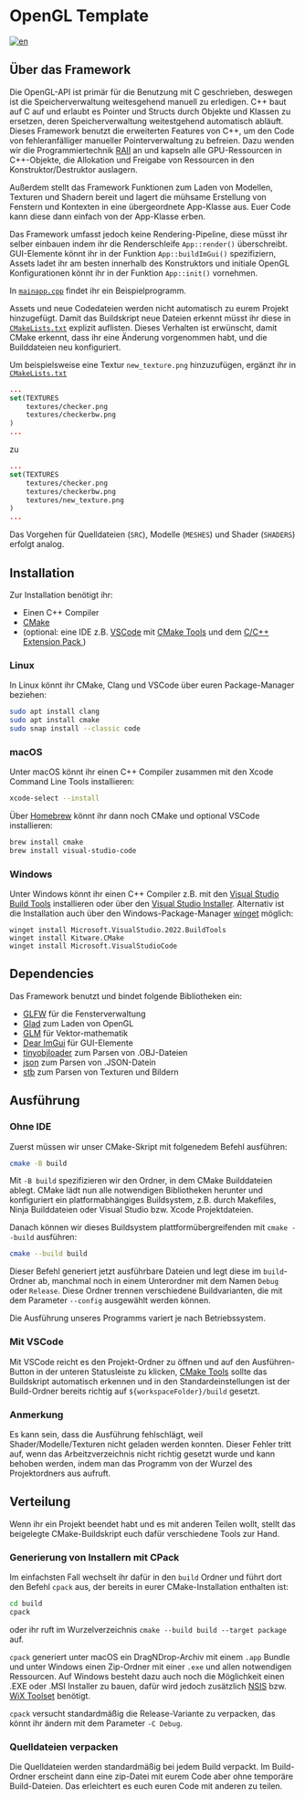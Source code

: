 # OpenGL Template
[![en](https://img.shields.io/badge/lang-en-red.svg)](README.md)

## Über das Framework

Die OpenGL-API ist primär für die Benutzung mit C geschrieben, deswegen ist die Speicherverwaltung weitesgehend manuell zu erledigen. C++ baut auf C auf und erlaubt es Pointer und Structs durch Objekte und Klassen zu ersetzen, deren Speicherverwaltung weitestgehend automatisch abläuft. Dieses Framework benutzt die erweiterten Features von C++, um den Code von fehleranfälliger manueller Pointerverwaltung zu befreien. Dazu wenden wir die Programmiertechnik [RAII](https://de.wikipedia.org/wiki/Ressourcenbelegung_ist_Initialisierung) an und kapseln alle GPU-Ressourcen in C++-Objekte, die Allokation und Freigabe von Ressourcen in den Konstruktor/Destruktor auslagern.

Außerdem stellt das Framework Funktionen zum Laden von Modellen, Texturen und Shadern bereit und lagert die mühsame Erstellung von Fenstern und Kontexten in eine übergeordnete App-Klasse aus. Euer Code kann diese dann einfach von der App-Klasse erben.

Das Framework umfasst jedoch keine Rendering-Pipeline, diese müsst ihr selber einbauen indem ihr die Renderschleife `App::render()` überschreibt. GUI-Elemente könnt ihr in der Funktion `App::buildImGui()` spezifiziern, Assets ladet ihr am besten innerhalb des Konstruktors und initiale OpenGL Konfigurationen könnt ihr in der Funktion `App::init()` vornehmen.

In [`mainapp.cpp`](src/mainapp.cpp) findet ihr ein Beispielprogramm.

Assets und neue Codedateien werden nicht automatisch zu eurem Projekt hinzugefügt. Damit das Buildskript neue Dateien erkennt müsst ihr diese in [`CMakeLists.txt`](CMakeLists.txt) explizit auflisten. Dieses Verhalten ist erwünscht, damit CMake erkennt, dass ihr eine Änderung vorgenommen habt, und die Builddateien neu konfiguriert.

Um beispielsweise eine Textur `new_texture.png` hinzuzufügen, ergänzt ihr in [`CMakeLists.txt`](CMakeLists.txt)

```CMake
...
set(TEXTURES
    textures/checker.png
    textures/checkerbw.png
)
...
```

zu

```CMake
...
set(TEXTURES
    textures/checker.png
    textures/checkerbw.png
    textures/new_texture.png
)
...
```

Das Vorgehen für Quelldateien (`SRC`), Modelle (`MESHES`) und Shader (`SHADERS`) erfolgt analog.

## Installation

Zur Installation benötigt ihr:

* Einen C++ Compiler
* [CMake](https://cmake.org)
* (optional: eine IDE z.B. [VSCode](https://code.visualstudio.com) mit [CMake Tools](https://marketplace.visualstudio.com/items?itemName=ms-vscode.cmake-tools) und dem [C/C++ Extension Pack
](https://marketplace.visualstudio.com/items?itemName=ms-vscode.cpptools-extension-pack))

### Linux

In Linux könnt ihr CMake, Clang und VSCode über euren Package-Manager beziehen:

```sh
sudo apt install clang 
sudo apt install cmake
sudo snap install --classic code
```

### macOS

Unter macOS könnt ihr einen C++ Compiler zusammen mit den Xcode Command Line Tools installieren:

```sh
xcode-select --install
```

Über [Homebrew](https://brew.sh) könnt ihr dann noch CMake und optional VSCode installieren:

```sh
brew install cmake
brew install visual-studio-code
```

### Windows

Unter Windows könnt ihr einen C++ Compiler z.B. mit den [Visual Studio Build Tools](https://visualstudio.microsoft.com/downloads/#build-tools-for-visual-studio-2022) installieren oder über den [Visual Studio Installer](https://visualstudio.microsoft.com/downloads/#visual-studio-community-2022). Alternativ ist die Installation auch über den Windows-Package-Manager [winget](https://learn.microsoft.com/de-de/windows/package-manager/winget/) möglich:

```
winget install Microsoft.VisualStudio.2022.BuildTools
winget install Kitware.CMake
winget install Microsoft.VisualStudioCode
```

## Dependencies

Das Framework benutzt und bindet folgende Bibliotheken ein:

- [GLFW](https://github.com/glfw/glfw) für die Fensterverwaltung
- [Glad](https://github.com/Dav1dde/glad) zum Laden von OpenGL
- [GLM](https://github.com/g-truc/glm) für Vektor-mathematik
- [Dear ImGui](https://github.com/ocornut/imgui) für GUI-Elemente
- [tinyobjloader](https://github.com/tinyobjloader/tinyobjloader) zum Parsen von .OBJ-Dateien
- [json](https://github.com/nlohmann/json) zum Parsen von .JSON-Datein
- [stb](https://github.com/nothings/stb) zum Parsen von Texturen und Bildern

## Ausführung

### Ohne IDE

Zuerst müssen wir unser CMake-Skript mit folgenedem Befehl ausführen:

```sh
cmake -B build
```

Mit `-B build` spezifizieren wir den Ordner, in dem CMake Builddateien ablegt. CMake lädt nun alle notwendigen Bibliotheken herunter und konfiguriert ein platformabhängiges Buildsystem, z.B. durch Makefiles, Ninja Builddateien oder Visual Studio bzw. Xcode Projektdateien.

Danach können wir dieses Buildsystem plattformübergreifenden mit `cmake --build` ausführen:

```sh
cmake --build build
```

Dieser Befehl generiert jetzt ausführbare Dateien und legt diese im `build`-Ordner ab, manchmal noch in einem Unterordner mit dem Namen `Debug` oder `Release`. Diese Ordner trennen verschiedene Buildvarianten, die mit dem Parameter `--config` ausgewählt werden können.

Die Ausführung unseres Programms variert je nach Betriebssystem.

### Mit VSCode

Mit VSCode reicht es den Projekt-Ordner zu öffnen und auf den Ausführen-Button in der unteren Statusleiste zu klicken, [CMake Tools](https://marketplace.visualstudio.com/items?itemName=ms-vscode.cmake-tools) sollte das Buildskript automatisch erkennen und in den Standardeinstellungen ist der Build-Ordner bereits richtig auf `${workspaceFolder}/build` gesetzt.

### Anmerkung
Es kann sein, dass die Ausführung fehlschlägt, weil Shader/Modelle/Texturen nicht geladen werden konnten. Dieser Fehler tritt auf, wenn das Arbeitzverzeichnis nicht richtig gesetzt wurde und kann behoben werden, indem man das Programm von der Wurzel des Projektordners aus aufruft.

## Verteilung

Wenn ihr ein Projekt beendet habt und es mit anderen Teilen wollt, stellt das beigelegte CMake-Buildskript euch dafür verschiedene Tools zur Hand.

### Generierung von Installern mit CPack

Im einfachsten Fall wechselt ihr dafür in den `build` Ordner und führt dort den Befehl `cpack` aus, der bereits in eurer CMake-Installation enthalten ist:

```sh
cd build
cpack
```

oder ihr ruft im Wurzelverzeichnis `cmake --build build --target package` auf.

`cpack` generiert unter macOS ein DragNDrop-Archiv mit einem `.app` Bundle und unter Windows einen Zip-Ordner mit einer `.exe` und allen notwendigen Ressourcen. Auf Windows besteht dazu auch noch die Möglichkeit einen .EXE oder .MSI Installer zu bauen, dafür wird jedoch zusätzlich [NSIS](http://nsis.sourceforge.net/) bzw. [WiX Toolset](http://wixtoolset.org/) benötigt.

`cpack` versucht standardmäßig die Release-Variante zu verpacken, das könnt ihr ändern mit dem Parameter `-C Debug`.

### Quelldateien verpacken

Die Quelldateien werden standardmäßig bei jedem Build verpackt. Im Build-Ordner erscheint dann eine zip-Datei mit eurem Code aber ohne temporäre Build-Dateien. Das erleichtert es euch euren Code mit anderen zu teilen.